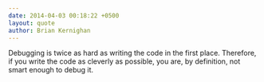 ```yaml
---
date: 2014-04-03 00:18:22 +0500
layout: quote
author: Brian Kernighan
---
```

Debugging is twice as hard as writing the code in the first place. Therefore, if you write the code as cleverly as possible, you are, by definition, not smart enough to debug it.